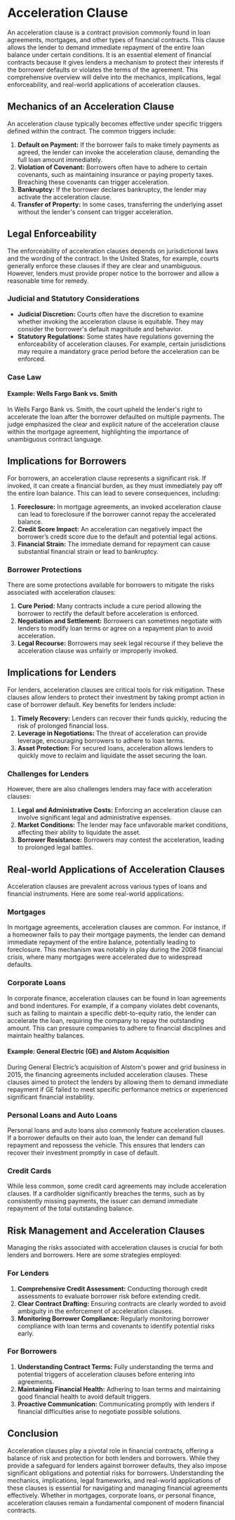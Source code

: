 # Acceleration Clause

An acceleration clause is a contract provision commonly found in loan agreements, mortgages, and other types of financial contracts. This clause allows the lender to demand immediate repayment of the entire loan balance under certain conditions. It is an essential element of financial contracts because it gives lenders a mechanism to protect their interests if the borrower defaults or violates the terms of the agreement. This comprehensive overview will delve into the mechanics, implications, legal enforceability, and real-world applications of acceleration clauses.

## Mechanics of an Acceleration Clause

An acceleration clause typically becomes effective under specific triggers defined within the contract. The common triggers include:

1. **Default on Payment:** If the borrower fails to make timely payments as agreed, the lender can invoke the acceleration clause, demanding the full loan amount immediately.
2. **Violation of Covenant:** Borrowers often have to adhere to certain covenants, such as maintaining insurance or paying property taxes. Breaching these covenants can trigger acceleration.
3. **Bankruptcy:** If the borrower declares bankruptcy, the lender may activate the acceleration clause.
4. **Transfer of Property:** In some cases, transferring the underlying asset without the lender's consent can trigger acceleration.

## Legal Enforceability

The enforceability of acceleration clauses depends on jurisdictional laws and the wording of the contract. In the United States, for example, courts generally enforce these clauses if they are clear and unambiguous. However, lenders must provide proper notice to the borrower and allow a reasonable time for remedy.

### Judicial and Statutory Considerations

- **Judicial Discretion:** Courts often have the discretion to examine whether invoking the acceleration clause is equitable. They may consider the borrower's default magnitude and behavior.
- **Statutory Regulations:** Some states have regulations governing the enforceability of acceleration clauses. For example, certain jurisdictions may require a mandatory grace period before the acceleration can be enforced.

### Case Law

#### Example: Wells Fargo Bank vs. Smith

In Wells Fargo Bank vs. Smith, the court upheld the lender's right to accelerate the loan after the borrower defaulted on multiple payments. The judge emphasized the clear and explicit nature of the acceleration clause within the mortgage agreement, highlighting the importance of unambiguous contract language.

## Implications for Borrowers

For borrowers, an acceleration clause represents a significant risk. If invoked, it can create a financial burden, as they must immediately pay off the entire loan balance. This can lead to severe consequences, including:

1. **Foreclosure:** In mortgage agreements, an invoked acceleration clause can lead to foreclosure if the borrower cannot repay the accelerated balance.
2. **Credit Score Impact:** An acceleration can negatively impact the borrower’s credit score due to the default and potential legal actions.
3. **Financial Strain:** The immediate demand for repayment can cause substantial financial strain or lead to bankruptcy.

### Borrower Protections

There are some protections available for borrowers to mitigate the risks associated with acceleration clauses:

1. **Cure Period:** Many contracts include a cure period allowing the borrower to rectify the default before acceleration is enforced.
2. **Negotiation and Settlement:** Borrowers can sometimes negotiate with lenders to modify loan terms or agree on a repayment plan to avoid acceleration.
3. **Legal Recourse:** Borrowers may seek legal recourse if they believe the acceleration clause was unfairly or improperly invoked.

## Implications for Lenders

For lenders, acceleration clauses are critical tools for risk mitigation. These clauses allow lenders to protect their investment by taking prompt action in case of borrower default. Key benefits for lenders include:

1. **Timely Recovery:** Lenders can recover their funds quickly, reducing the risk of prolonged financial loss.
2. **Leverage in Negotiations:** The threat of acceleration can provide leverage, encouraging borrowers to adhere to loan terms.
3. **Asset Protection:** For secured loans, acceleration allows lenders to quickly move to reclaim and liquidate the asset securing the loan.

### Challenges for Lenders

However, there are also challenges lenders may face with acceleration clauses:

1. **Legal and Administrative Costs:** Enforcing an acceleration clause can involve significant legal and administrative expenses.
2. **Market Conditions:** The lender may face unfavorable market conditions, affecting their ability to liquidate the asset.
3. **Borrower Resistance:** Borrowers may contest the acceleration, leading to prolonged legal battles.

## Real-world Applications of Acceleration Clauses

Acceleration clauses are prevalent across various types of loans and financial instruments. Here are some real-world applications:

### Mortgages

In mortgage agreements, acceleration clauses are common. For instance, if a homeowner fails to pay their mortgage payments, the lender can demand immediate repayment of the entire balance, potentially leading to foreclosure. This mechanism was notably in play during the 2008 financial crisis, where many mortgages were accelerated due to widespread defaults.

### Corporate Loans

In corporate finance, acceleration clauses can be found in loan agreements and bond indentures. For example, if a company violates debt covenants, such as failing to maintain a specific debt-to-equity ratio, the lender can accelerate the loan, requiring the company to repay the outstanding amount. This can pressure companies to adhere to financial disciplines and maintain healthy balances.

#### Example: General Electric (GE) and Alstom Acquisition

During General Electric’s acquisition of Alstom's power and grid business in 2015, the financing agreements included acceleration clauses. These clauses aimed to protect the lenders by allowing them to demand immediate repayment if GE failed to meet specific performance metrics or experienced significant financial instability.

### Personal Loans and Auto Loans

Personal loans and auto loans also commonly feature acceleration clauses. If a borrower defaults on their auto loan, the lender can demand full repayment and repossess the vehicle. This ensures that lenders can recover their investment promptly in case of default.

### Credit Cards

While less common, some credit card agreements may include acceleration clauses. If a cardholder significantly breaches the terms, such as by consistently missing payments, the issuer can demand immediate repayment of the total outstanding balance.

## Risk Management and Acceleration Clauses

Managing the risks associated with acceleration clauses is crucial for both lenders and borrowers. Here are some strategies employed:

### For Lenders

1. **Comprehensive Credit Assessment:** Conducting thorough credit assessments to evaluate borrower risk before extending credit.
2. **Clear Contract Drafting:** Ensuring contracts are clearly worded to avoid ambiguity in the enforcement of acceleration clauses.
3. **Monitoring Borrower Compliance:** Regularly monitoring borrower compliance with loan terms and covenants to identify potential risks early.

### For Borrowers

1. **Understanding Contract Terms:** Fully understanding the terms and potential triggers of acceleration clauses before entering into agreements.
2. **Maintaining Financial Health:** Adhering to loan terms and maintaining good financial health to avoid default triggers.
3. **Proactive Communication:** Communicating promptly with lenders if financial difficulties arise to negotiate possible solutions.

## Conclusion

Acceleration clauses play a pivotal role in financial contracts, offering a balance of risk and protection for both lenders and borrowers. While they provide a safeguard for lenders against borrower defaults, they also impose significant obligations and potential risks for borrowers. Understanding the mechanics, implications, legal frameworks, and real-world applications of these clauses is essential for navigating and managing financial agreements effectively. Whether in mortgages, corporate loans, or personal finance, acceleration clauses remain a fundamental component of modern financial contracts.